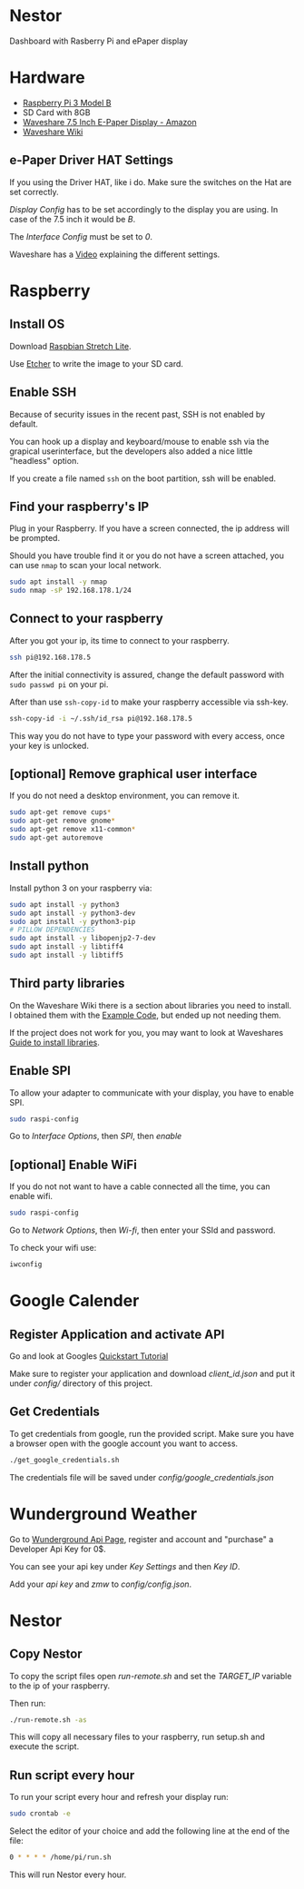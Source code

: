 # Nestor
Dashboard with Rasberry Pi and ePaper display

# Hardware
- [Raspberry Pi 3 Model B](https://www.amazon.de/gp/product/B01CD5VC92/ref=oh_aui_detailpage_o06_s00?ie=UTF8&psc=1)
- SD Card with 8GB
- [Waveshare 7.5 Inch E-Paper Display - Amazon](https://www.amazon.de/gp/product/B075R4QY3L/ref=oh_aui_detailpage_o05_s00?ie=UTF8&psc=1)
- [Waveshare Wiki](https://www.waveshare.com/wiki/7.5inch_e-Paper_HAT?Amazon)

## e-Paper Driver HAT Settings
If you using the Driver HAT, like i do. Make sure the switches on the Hat are set correctly.

*Display Config* has to be set accordingly to the display you are using. In case of the 7.5 inch it would be *B*.

The *Interface Config* must be set to *0*.

Waveshare has a [Video](https://www.youtube.com/watch?v=f4yoYbSWctI) explaining the different settings. 

# Raspberry
## Install OS
Download [Raspbian Stretch Lite](https://www.raspberrypi.org/downloads/raspbian/).

Use [Etcher](https://etcher.io/) to write the image to your SD card.

## Enable SSH
Because of security issues in the recent past, SSH is not enabled by default.

You can hook up a display and keyboard/mouse to enable ssh via the grapical userinterface, but the developers also added a nice little "headless" option. 

If you create a file named `ssh` on the boot partition, ssh will be enabled.

## Find your raspberry's IP
Plug in your Raspberry. If you have a screen connected, the ip address will be prompted. 

Should you have trouble find it or you do not have a screen attached, you can use `nmap` to scan your local network.

```bash
sudo apt install -y nmap
sudo nmap -sP 192.168.178.1/24
```

## Connect to your raspberry
After you got your ip, its time to connect to your raspberry.

```bash
ssh pi@192.168.178.5
```

After the initial connectivity is assured, change the default password with `sudo passwd pi` on your pi.

After than use `ssh-copy-id` to make your raspberry accessible via ssh-key.

```bash
ssh-copy-id -i ~/.ssh/id_rsa pi@192.168.178.5
```

This way you do not have to type your password with every access, once your key is unlocked.

## [optional] Remove graphical user interface
If you do not need a desktop environment, you can remove it.

```bash
sudo apt-get remove cups*
sudo apt-get remove gnome*
sudo apt-get remove x11-common*
sudo apt-get autoremove
```

## Install python
Install python 3 on your raspberry via:
```bash
sudo apt install -y python3
sudo apt install -y python3-dev
sudo apt install -y python3-pip
# PILLOW DEPENDENCIES
sudo apt install -y libopenjp2-7-dev
sudo apt install -y libtiff4
sudo apt install -y libtiff5
```

## Third party libraries
On the Waveshare Wiki there is a section about libraries you need to install.
I obtained them with the [Example Code](https://www.waveshare.com/wiki/File:7.5inch-e-paper-hat-code.7z), but ended up not needing them. 

If the project does not work for you, you may want to look at Waveshares [Guide to install libraries](https://www.waveshare.com/wiki/Pioneer600#Libraries_Installation_for_RPi).

## Enable SPI
To allow your adapter to communicate with your display, you have to enable SPI. 
```bash
sudo raspi-config
```
Go to *Interface Options*, then *SPI*, then *enable*

## [optional] Enable WiFi
If you do not not want to have a cable connected all the time, you can enable wifi. 

```bash
sudo raspi-config
```
Go to *Network Options*, then *Wi-fi*, then enter your SSId and password.

To check your wifi use: 
```bash
iwconfig
```

# Google Calender
## Register Application and activate API
Go and look at Googles [Quickstart Tutorial](https://developers.google.com/calendar/quickstart/python)

Make sure to register your application and download *client_id.json* and put it under *config/* directory of this project.

## Get Credentials
To get credentials from google, run the provided script. Make sure you have a browser open with the google account you want to access.
```bash
./get_google_credentials.sh
```
The credentials file will be saved under *config/google_credentials.json*

# Wunderground Weather
Go to [Wunderground Api Page](https://www.wunderground.com/weather/api), register and account and "purchase" a Developer Api Key for 0$.

You can see your api key under *Key Settings* and then *Key ID*.

Add your *api key* and *zmw* to *config/config.json*.  

# Nestor
## Copy Nestor
To copy the script files open *run-remote.sh* and set the *TARGET_IP* variable to the ip of your raspberry.

Then run:
```bash
./run-remote.sh -as
```
This will copy all necessary files to your raspberry, run setup.sh and execute the script.

## Run script every hour
To run your script every hour and refresh your display run:
```bash
sudo crontab -e
```
Select the editor of your choice and add the following line at the end of the file:
```bash
0 * * * * /home/pi/run.sh
```

This will run Nestor every hour.

